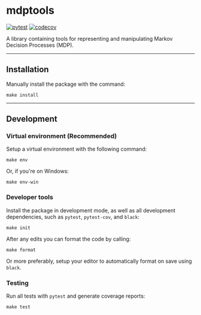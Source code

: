 # mdptools

[![pytest](https://github.com/mholdg16/py-mdptools/actions/workflows/pytest.yml/badge.svg)](https://github.com/mholdg16/py-mdptools/actions/workflows/pytest.yml)
[![codecov](https://codecov.io/gh/mholdg16/py-mdptools/branch/master/graph/badge.svg?token=2ONO8MQDHT)](https://codecov.io/gh/mholdg16/py-mdptools)

A library containing tools for representing and manipulating Markov Decision Processes (MDP).

---

## Installation

Manually install the package with the command:

    make install

---

## Development

### Virtual environment (Recommended)

Setup a virtual environment with the following command:

    make env

Or, if you're on Windows:

    make env-win


### Developer tools

Install the package in development mode, as well as all development dependencies, such as `pytest`, `pytest-cov`, and `black`:

    make init

After any edits you can format the code by calling:

    make format

Or more preferably, setup your editor to automatically format on save using `black`.


### Testing

Run all tests with `pytest` and generate coverage reports:

    make test
